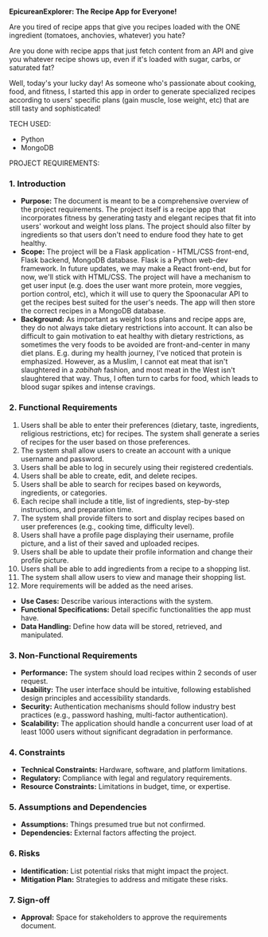 **EpicureanExplorer: The Recipe App for Everyone!**

Are you tired of recipe apps that give you recipes loaded with the ONE ingredient (tomatoes, anchovies, whatever) you hate?

Are you done with recipe apps that just fetch content from an API and give you whatever recipe shows up, even if it's loaded with sugar, carbs, or saturated fat?

Well, today's your lucky day! As someone who's passionate about cooking, food, and fitness, I started this app in order to generate specialized recipes according to users' specific plans (gain muscle, lose weight, etc) that are still tasty and sophisticated!

TECH USED:
- Python
- MongoDB

PROJECT REQUIREMENTS:

### 1. **Introduction**
   - **Purpose:** 
      The document is meant to be a comprehensive overview of the project requirements. The project itself is a recipe app that incorporates
      fitness by generating tasty and elegant recipes that fit into users' workout and weight loss plans. The project should also filter by ingredients so that users don't need to endure food they hate to get healthy.
   - **Scope:** 
      The project will be a Flask application - HTML/CSS front-end, Flask backend, MongoDB database. Flask is a Python web-dev framework. In future updates, we may make a React front-end, but for now, we'll stick with HTML/CSS. The project will have a mechanism to get user input (e.g. does the user want more protein, more veggies, portion control, etc), which it will use to query the Spoonacular API to get the recipes best suited for the user's needs. The app will then store the correct recipes in a MongoDB database.
   - **Background:** 
      As important as weight loss plans and recipe apps are, they do not always take dietary restrictions into account. It can also be difficult to gain motivation to eat healthy with dietary restrictions, as sometimes the very foods to be avoided are front-and-center in many diet plans. E.g. during my health journey, I've noticed that protein is emphasized. However, as a Muslim, I cannot eat meat that isn't slaughtered in a *zabihah* fashion, and most meat in the West isn't slaughtered that way. Thus, I often turn to carbs for
      food, which leads to blood sugar spikes and intense cravings.

### 2. **Functional Requirements**
   1. Users shall be able to enter their preferences (dietary, taste, ingredients, religious restrictions, etc) for recipes. The system shall generate a series of recipes for the user based on those preferences.
   2. The system shall allow users to create an account with a unique username and password. 
   3. Users shall be able to log in securely using their registered credentials.
   4. Users shall be able to create, edit, and delete recipes.
   5. Users shall be able to search for recipes based on keywords, ingredients, or categories.
   6. Each recipe shall include a title, list of ingredients, step-by-step instructions, and preparation time.
   7. The system shall provide filters to sort and display recipes based on user preferences (e.g., cooking time, difficulty level).
   8. Users shall have a profile page displaying their username, profile picture, and a list of their saved and uploaded recipes.
   9. Users shall be able to update their profile information and change their profile picture.
   10. Users shall be able to add ingredients from a recipe to a shopping list.
   11. The system shall allow users to view and manage their shopping list.
   12. More requirements will be added as the need arises.
   - **Use Cases:** Describe various interactions with the system.
   - **Functional Specifications:** Detail specific functionalities the app must have.
   - **Data Handling:** Define how data will be stored, retrieved, and manipulated.

### 3. **Non-Functional Requirements**
   - **Performance:** The system should load recipes within 2 seconds of user request.
   - **Usability:** The user interface should be intuitive, following established design principles and accessibility standards.
   - **Security:** Authentication mechanisms should follow industry best practices (e.g., password hashing, multi-factor authentication).
   - **Scalability:** The application should handle a concurrent user load of at least 1000 users without significant degradation in performance.

### 4. **Constraints**
   - **Technical Constraints:** Hardware, software, and platform limitations.
   - **Regulatory:** Compliance with legal and regulatory requirements.
   - **Resource Constraints:** Limitations in budget, time, or expertise.

### 5. **Assumptions and Dependencies**
   - **Assumptions:** Things presumed true but not confirmed.
   - **Dependencies:** External factors affecting the project.

### 6. **Risks**
   - **Identification:** List potential risks that might impact the project.
   - **Mitigation Plan:** Strategies to address and mitigate these risks.

### 7. **Sign-off**
   - **Approval:** Space for stakeholders to approve the requirements document.
